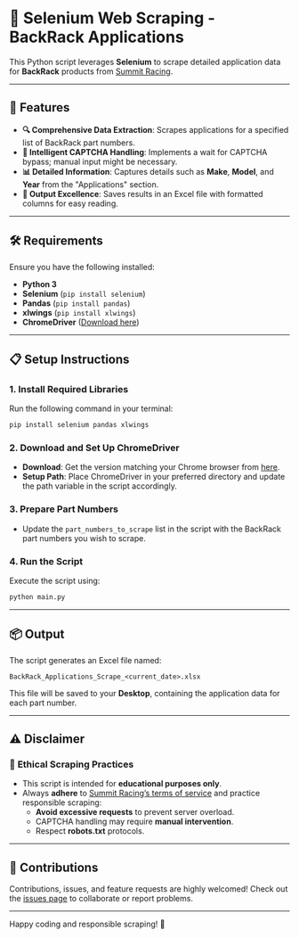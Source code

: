 
# 🚀 **Selenium Web Scraping - BackRack Applications**

This Python script leverages **Selenium** to scrape detailed application data for **BackRack** products from [Summit Racing](https://www.summitracing.com/). 

---

## 🌟 **Features**

- **🔍 Comprehensive Data Extraction**: Scrapes applications for a specified list of BackRack part numbers.
- **🤖 Intelligent CAPTCHA Handling**: Implements a wait for CAPTCHA bypass; manual input might be necessary.
- **📊 Detailed Information**: Captures details such as **Make**, **Model**, and **Year** from the "Applications" section.
- **💾 Output Excellence**: Saves results in an Excel file with formatted columns for easy reading.

---

## 🛠️ **Requirements**

Ensure you have the following installed:

- **Python 3**
- **Selenium** (`pip install selenium`)
- **Pandas** (`pip install pandas`)
- **xlwings** (`pip install xlwings`)
- **ChromeDriver** ([Download here](https://developer.chrome.com/docs/chromedriver/downloads))

---

## 📋 **Setup Instructions**

### 1. **Install Required Libraries**
Run the following command in your terminal:
```bash
pip install selenium pandas xlwings
```

### 2. **Download and Set Up ChromeDriver**
- **Download**: Get the version matching your Chrome browser from [here](https://developer.chrome.com/docs/chromedriver/downloads).
- **Setup Path**: Place ChromeDriver in your preferred directory and update the path variable in the script accordingly.

### 3. **Prepare Part Numbers**
- Update the `part_numbers_to_scrape` list in the script with the BackRack part numbers you wish to scrape.

### 4. **Run the Script**
Execute the script using:
```bash
python main.py
```

---

## 📦 **Output**

The script generates an Excel file named:
```
BackRack_Applications_Scrape_<current_date>.xlsx
```
This file will be saved to your **Desktop**, containing the application data for each part number.

---

## ⚠️ **Disclaimer**

### 🚨 **Ethical Scraping Practices**
- This script is intended for **educational purposes only**.
- Always **adhere** to [Summit Racing’s terms of service](https://www.summitracing.com/help/terms) and practice responsible scraping:
  - **Avoid excessive requests** to prevent server overload.
  - CAPTCHA handling may require **manual intervention**.
  - Respect **robots.txt** protocols.

---

## 🤝 **Contributions**

Contributions, issues, and feature requests are highly welcomed! Check out the [issues page](#) to collaborate or report problems.

---

Happy coding and responsible scraping! 🎉
